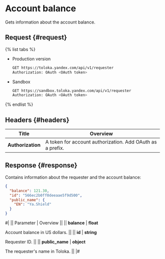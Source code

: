 # Account balance

Gets information about the account balance.

## Request {#request}

{% list tabs %}

- Production version

    ```bash
    GET https://toloka.yandex.com/api/v1/requester
    Authorization: OAuth <OAuth token>
    ```

- Sandbox

    ```bash
    GET https://sandbox.toloka.yandex.com/api/v1/requester
    Authorization: OAuth <OAuth token>
    ```

{% endlist %}

## Headers {#headers}

Title | Overview
----- | -----
**Authorization** | A token for account authorization. Add OAuth as a prefix.

## Response {#response}

Contains information about the requester and the account balance:

```json
{
  "balance": 121.30,
  "id": "566ec2b0ff0deeaae5f9d500",
  "public_name": {
    "EN": "Ya.Shield"
  }
}
```

#|
|| Parameter | Overview ||
|| **balance** | **float**

Account balance in US dollars. ||
|| **id** | **string**

Requester ID. ||
|| **public_name** | **object**

The requester's name in Toloka. ||
|#